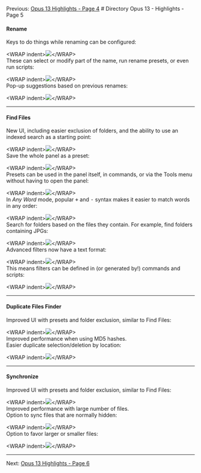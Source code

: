 Previous: [Opus 13 Highlights - Page 4](/Manual/release_history/opus13/page4.md) # Directory Opus 13 - Highlights - Page 5

#### Rename

Keys to do things while renaming can be configured:

\<WRAP indent\>![](/Manual/images/release_history/rename_config.png)\</WRAP\>  
These can select or modify part of the name, run rename presets, or even run scripts:

\<WRAP indent\>![](/Manual/images/release_history/rename_keys.gif)\</WRAP\>  
Pop-up suggestions based on previous renames:

\<WRAP indent\>![](/Manual/images/release_history/rename_suggs.png)\</WRAP\>  

------------------------------------------------------------------------

#### Find Files

New UI, including easier exclusion of folders, and the ability to use an indexed search as a starting point:

\<WRAP indent\>![](/Manual/images/release_history/find_simple.png)\</WRAP\>  
Save the whole panel as a preset:

\<WRAP indent\>![](/Manual/images/release_history/find_presets.png)\</WRAP\>  
Presets can be used in the panel itself, in commands, or via the Tools menu without having to open the panel:

\<WRAP indent\>![](/Manual/images/release_history/find_tools.png)\</WRAP\>  
In *Any Word* mode, popular <kbd>+</kbd> and <kbd>-</kbd> syntax makes it easier to match words in any order:

\<WRAP indent\>![](/Manual/images/release_history/find_plusminus.png)\</WRAP\>  
Search for folders based on the files they contain. For example, find folders containing JPGs:

\<WRAP indent\>![](/Manual/images/release_history/find_foldercont.png)\</WRAP\>  
Advanced filters now have a text format:

\<WRAP indent\>![](/Manual/images/release_history/find_editastext.gif)\</WRAP\>  
This means filters can be defined in (or generated by!) commands and scripts:

\<WRAP indent\>![](/Manual/images/release_history/find_cmd_filter.png)\</WRAP\>  

------------------------------------------------------------------------

#### Duplicate Files Finder

Improved UI with presets and folder exclusion, similar to Find Files:

\<WRAP indent\>![](/Manual/images/release_history/dupes_ui.png)\</WRAP\>  
Improved performance when using MD5 hashes.  
Easier duplicate selection/deletion by location:

\<WRAP indent\>![](/Manual/images/release_history/dupe_select.png)\</WRAP\>  

------------------------------------------------------------------------

#### Synchronize

Improved UI with presets and folder exclusion, similar to Find Files:

\<WRAP indent\>![](/Manual/images/release_history/sync_ui.png)\</WRAP\>  
Improved performance with large number of files.  
Option to sync files that are normally hidden:

\<WRAP indent\>![](/Manual/images/release_history/sync_hidden.png)\</WRAP\>  
Option to favor larger or smaller files:

\<WRAP indent\>![](/Manual/images/release_history/sync_larger.png)\</WRAP\>  

------------------------------------------------------------------------

Next: [Opus 13 Highlights - Page 6](/Manual/release_history/opus13/page6.md)
